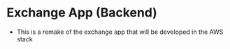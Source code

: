 # Exchange App (Backend)

* This is a remake of the exchange app that will be developed in the AWS stack
